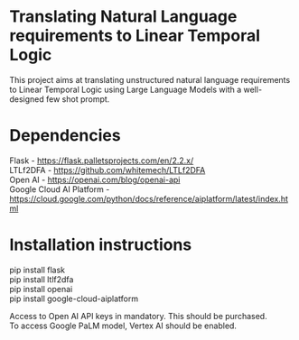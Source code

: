 # Translating Natural Language requirements to Linear Temporal Logic
This project aims at translating unstructured natural language requirements to Linear Temporal Logic using Large Language Models with a well-designed few shot prompt. 
# Dependencies
Flask - https://flask.palletsprojects.com/en/2.2.x/  
LTLf2DFA - https://github.com/whitemech/LTLf2DFA  
Open AI - https://openai.com/blog/openai-api  
Google Cloud AI Platform - https://cloud.google.com/python/docs/reference/aiplatform/latest/index.html  
# Installation instructions
pip install flask  
pip install ltlf2dfa  
pip install openai  
pip install google-cloud-aiplatform  

Access to Open AI API keys in mandatory. This should be purchased.  
To access Google PaLM model, Vertex AI should be enabled.
